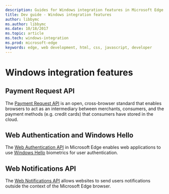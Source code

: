 ```yaml
---
description: Guides for Windows integration features in Microsoft Edge.
title: Dev guide - Windows integration features
author: libbymc
ms.author: libbymc
ms.date: 10/18/2017
ms.topic: article
ms.tech: windows-integration
ms.prod: microsoft-edge
keywords: edge, web development, html, css, javascript, developer
---
```


# Windows integration features

## Payment Request API
The [Payment Request API](./windows-integration/Payment-Request-API.md) is an open, cross-browser standard that enables browsers to act as an intermediary between merchants, consumers, and the payment methods (e.g. credit cards) that consumers have stored in the cloud.

## Web Authentication and Windows Hello
The [Web Authentication API](./windows-integration/web-authentication.md) in Microsoft Edge enables web applications to use [Windows Hello](http://go.microsoft.com/fwlink/p/?LinkID=624961) biometrics for user authentication.

## Web Notifications API
The [Web Notifications API](./windows-integration/web-Notifications-API.md) allows websites to send users notifications outside the context of the Microsoft Edge browser.
